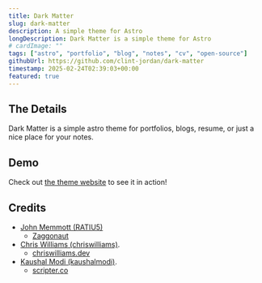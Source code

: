 ```yaml
---
title: Dark Matter
slug: dark-matter
description: A simple theme for Astro
longDescription: Dark Matter is a simple theme for Astro
# cardImage: ""
tags: ["astro", "portfolio", "blog", "notes", "cv", "open-source"]
githubUrl: https://github.com/clint-jordan/dark-matter
timestamp: 2025-02-24T02:39:03+00:00
featured: true
---
```


## The Details
Dark Matter is a simple astro theme for portfolios, blogs, resume, or just a
nice place for your notes.


## Demo

Check out [the theme website](https://clint-jordan.github.io/dark-matter) to
see it in action!


## Credits

- [John Memmott (RATIU5)](https://github.com/RATIU5)
  - [Zaggonaut](https://github.com/RATIU5/zaggonaut)
- [Chris Williams (chriswilliams)](https://github.com/chrismwilliams).
  - [chriswilliams.dev](https://chriswilliams.dev)
- [Kaushal Modi (kaushalmodi)](https://github.com/kaushalmodi).
  - [scripter.co](https://scripter.co)